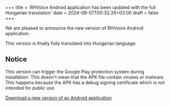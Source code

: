 +++
title = 'RHVoice Android application has been updated with the full Hungarian translation'
date = 2024-08-07T00:32:26+03:00
draft = false
+++

We are pleased to announce the new version of RHVoice Android application.

This version is finally fully translated into Hungarian language.

## Notice

This version can trigger the Google Play protection system during installation.
This doesn't mean that the APK file contain viruses or malware.
This happens because the APK has a debug signing certificate which is not intended for public use.

[Download a new version of an Android application](https://storage.cyrmax.ru/rhvoice/vce/RHVoice-core-lang-debug.apk).

